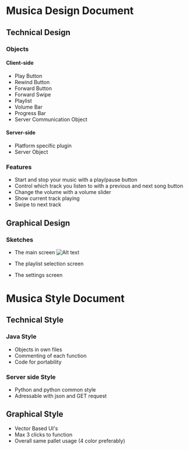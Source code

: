 # Musica Design Document

## Technical Design

### Objects

#### Client-side

* Play Button
* Rewind Button
* Forward Button
* Forward Swipe
* Playlist
* Volume Bar
* Progress Bar
* Server Communication Object

#### Server-side

* Platform specific plugin
* Server Object

### Features

*  Start and stop your music with a play/pause button                                            
*  Control which track you listen to with a previous and next song button
*  Change the volume with a volume slider
*  Show current track playing
*  Swipe to next track

## Graphical Design

### Sketches

* The main screen
![Alt text](http://5.135.191.67/main.png "The Main Screen")

* The playlist selection screen


* The settings screen

# Musica Style Document

## Technical Style

### Java Style

* Objects in own files
* Commenting of each function
* Code for portability

### Server side Style

* Python and python common style
* Adressable with json and GET request

## Graphical Style

* Vector Based UI's
* Max 3 clicks to function
* Overall same pallet usage (4 color preferably)
